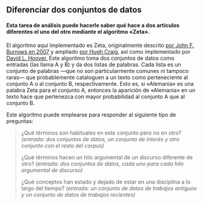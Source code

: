 ## Diferenciar dos conjuntos de datos

#### Esta tarea de análisis puede hacerle saber qué hace a dos artículos diferentes el uno del otro mediante el algoritmo «Zeta».

El algoritmo aquí implementado es Zeta, originalmente descrito [por John F. Burrows en 2007](10.1093/llc/fqi067) y ampliado [por Hugh Craig](https://en.wikipedia.org/w/index.php?title=Special%3ABookSources&isbn=9780521516235), así como implementado por [David L. Hoover.](https://files.nyu.edu/dh3/public/UsingtheCraigZetaSpreadsheet.html) Este algoritmo toma dos conjuntos de datos como entradas (las llama A y B) y da dos listas de palabras. Cada lista es un conjunto de palabras —que no son particularmente comunes ni tampoco raras— que probablemente cataloguen a un texto como perteneciente al conjunto A o al conjunto B, respectivamente. Esto es, si «Alemania» es una palabra Zeta para el conjunto A, entonces la aparición de «Alemania» en un texto hace que pertenezca con mayor probabilidad al conjunto A que al conjunto B.

Este algoritmo puede emplearse para responder al siguiente tipo de preguntas:

> ¿Qué términos son habituales en este conjunto pero no en otro? *(entrada: dos conjuntos de datos, un conjunto de interés y otro conjunto con el resto del corpus)*
> 
> ¿Qué términos hacen un hilo argumental de un discurso diferente de otro? *(entrada: dos conjuntos de datos, cada uno para cada hilo argumental de discurso)*
>
> ¿Qué conceptos han estado y dejado de estar en una disciplina a lo largo del tiempo? *(entrada: un conjunto de datos de trabajos antiguos y un conjunto de datos de trabajos recientes)*